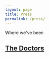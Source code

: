 ```yaml
---
layout: page
title: Press
permalink: /press/
---
```


Where we've been 

## [The Doctors](https://www.thedoctorstv.com/articles/new-tech-to-stop-unsolicited-nude-photos)